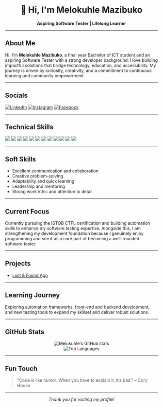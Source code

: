 
<h1 align="center">👋 Hi, I'm <b>Melokuhle Mazibuko</b></h1>

<p align="center">
  <b>Aspiring Software Tester | Lifelong Learner</b>
</p>

---

## About Me

Hi, I'm <b>Melokuhle Mazibuko</b>, a final year Bachelor of ICT student and an aspiring Software Tester with a strong developer background. I love building impactful solutions that bridge technology, education, and accessibility. My journey is driven by curiosity, creativity, and a commitment to continuous learning and community empowerment.

---

## Socials

[![LinkedIn](https://img.shields.io/badge/LinkedIn-blue?logo=linkedin&logoColor=white)](https://www.linkedin.com/in/melokuhle-mazibuko)
[![Instagram](https://img.shields.io/badge/Instagram-E4405F?logo=instagram&logoColor=white)](https://www.instagram.com/melokuhle_mazii)
[![Facebook](https://img.shields.io/badge/Facebook-1877F2?logo=facebook&logoColor=white)](https://www.facebook.com/melokuhle-ntuthuko)


---

## Technical Skills

<p>
  <img src="https://img.shields.io/badge/Python-3776AB?style=for-the-badge&logo=python&logoColor=white"/>
  <img src="https://img.shields.io/badge/JavaScript-F7DF1E?style=for-the-badge&logo=javascript&logoColor=black"/>
  <img src="https://img.shields.io/badge/Java-007396?style=for-the-badge&logo=java&logoColor=white"/>
  <img src="https://img.shields.io/badge/HTML5-E34F26?style=for-the-badge&logo=html5&logoColor=white"/>
  <img src="https://img.shields.io/badge/CSS3-1572B6?style=for-the-badge&logo=css3&logoColor=white"/>
  <img src="https://img.shields.io/badge/React-20232A?style=for-the-badge&logo=react&logoColor=61DAFB"/>
  <img src="https://img.shields.io/badge/Node.js-339933?style=for-the-badge&logo=nodedotjs&logoColor=white"/>
  <img src="https://img.shields.io/badge/Flask-000000?style=for-the-badge&logo=flask&logoColor=white"/>
  <img src="https://img.shields.io/badge/.NET-512BD4?style=for-the-badge&logo=dotnet&logoColor=white"/>
  <img src="https://img.shields.io/badge/MySQL-4479A1?style=for-the-badge&logo=mysql&logoColor=white"/>
  <img src="https://img.shields.io/badge/PostgreSQL-4169E1?style=for-the-badge&logo=postgresql&logoColor=white"/>
  <img src="https://img.shields.io/badge/Git-F05032?style=for-the-badge&logo=git&logoColor=white"/>
</p>

---

## Soft Skills

- Excellent communication and collaboration
- Creative problem-solving
- Adaptability and quick learning
- Leadership and mentoring
- Strong work ethic and attention to detail

---

## Current Focus

Currently pursuing the ISTQB CTFL certification and building automation skills to enhance my software testing expertise. Alongside this, I am strengthening my development foundation because I genuinely enjoy programming and see it as a core part of becoming a well-rounded software tester.

---

## Projects

- [Lost & Found App](https://github.com/melokuhlemazii/lost-and-found)

---

## Learning Journey

Exploring automation frameworks, front-end and backend development, and new testing tools to expand my skillset and deliver robust solutions.

---

## GitHub Stats

<p align="center">
  <img src="https://github-readme-stats.vercel.app/api?username=melokuhlemazii&show_icons=true&theme=radical" alt="Melokuhle's GitHub stats"/>
  <br/>
  <img src="https://github-readme-stats.vercel.app/api/top-langs/?username=melokuhlemazii&layout=compact&theme=radical" alt="Top Languages"/>
</p>

---

## Fun Touch

> "Code is like humor. When you have to explain it, it’s bad." – Cory House

---

<p align="center"><i>Thank you for visiting my profile!</i></p>
